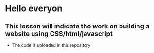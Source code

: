 # Hello everyon
## This lesson will indicate the work on building a website using CSS/html/javascript
- The code is uploaded in this repository
